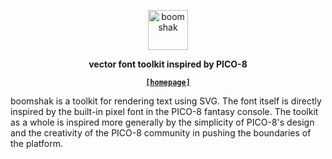 <p align="center">
  <img
    alt="boomshak"
    src="https://hen.cat/boomshak/boomshak.svg"
    height="64"
  />
</p>

<p align="center">
  <strong>
    vector font toolkit inspired by PICO-8
  </strong>
</p>

<p align="center">
  <a href="https://hen.cat/boomshak">
    <strong><code>[homepage]</code></strong>
  </a>
</p>

<p itemprop="abstract">
  boomshak is a toolkit for rendering text using SVG.
  The font itself is directly inspired by the built-in pixel
  font in the PICO-8 fantasy console.
  The toolkit as a whole is inspired more generally by the
  simplicity of PICO-8's design and the creativity of the
  PICO-8 community in pushing the boundaries of the platform.
</p>
